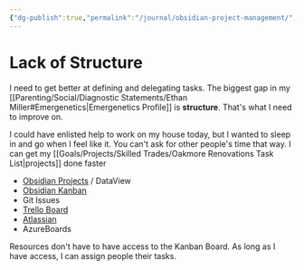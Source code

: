 ```yaml
---
{"dg-publish":true,"permalink":"/journal/obsidian-project-management/","created":"Dec 30, 2023, 9:11 AM"}
---
```



# Lack of Structure

I need to get better at defining and delegating tasks. The biggest gap in my [[Parenting/Social/Diagnostic Statements/Ethan Miller#Emergenetics\|Emergenetics Profile]] is **structure**. That's what I need to improve on.

I could have enlisted help to work on my house today, but I wanted to sleep in and go when I feel like it. You can't ask for other people's time that way. I can get my [[Goals/Projects/Skilled Trades/Oakmore Renovations Task List\|projects]] done faster 

- [Obsidian Projects](https://github.com/marcusolsson/obsidian-projects) / DataView
- [Obsidian Kanban](https://github.com/mgmeyers/obsidian-kanban)
- Git Issues
- [Trello Board](https://trello.com/b/uGCjQ0NU/oakmore-renovation)
- [Atlassian](https://www.atlassian.com/)
- AzureBoards

Resources don't have to have access to the Kanban Board. As long as I have access, I can assign people their tasks.